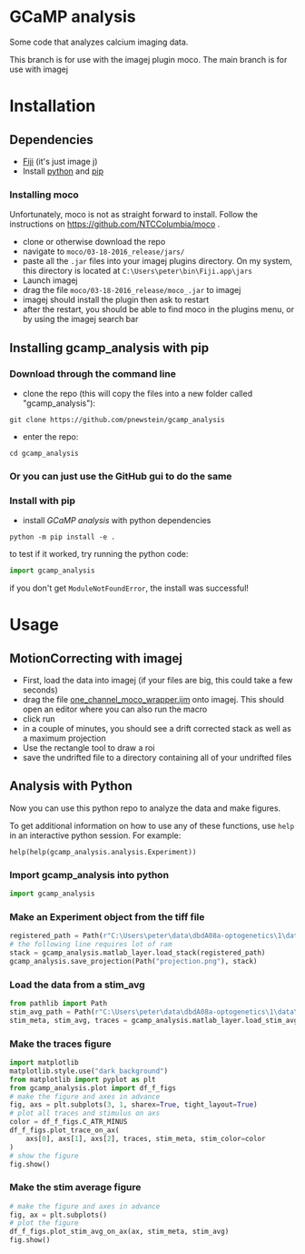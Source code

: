 # GCaMP analysis
Some code that analyzes calcium imaging data.

This branch is for use with the imagej plugin moco. The main branch is for use with imagej

# Installation
## Dependencies
- [Fiji](https://imagej.net/software/fiji/downloads) (it's just image j)
- Install [python](https://www.python.org/downloads/) and [pip](https://pip.pypa.io/en/stable/installation/)

### Installing moco
Unfortunately, moco is not as straight forward to install. Follow the instructions on https://github.com/NTCColumbia/moco .
- clone or otherwise download the repo
- navigate to ```moco/03-18-2016_release/jars/```
- paste all the ```.jar``` files into your imagej plugins directory. On my system, this directory is located at ```C:\Users\peter\bin\Fiji.app\jars```
- Launch imagej
- drag the file ```moco/03-18-2016_release/moco_.jar``` to imagej
- imagej should install the plugin then ask to restart
- after the restart, you should be able to find moco in the plugins menu, or by using the imagej search bar


## Installing gcamp_analysis with pip
### Download through the command line
- clone the repo (this will copy the files into a new folder called "gcamp_analysis"): 
```
git clone https://github.com/pnewstein/gcamp_analysis
```
- enter the repo: 
```
cd gcamp_analysis
```
### Or you can just use the GitHub gui to do the same
### Install with pip
- install *GCaMP analysis* with python dependencies
```
python -m pip install -e .
```
to test if it worked, try running the python code:
```python
import gcamp_analysis
```
if you don't get ```ModuleNotFoundError```, the install was successful!

# Usage
## MotionCorrecting with imagej
- First, load the data into imagej (if your files are big, this could take a few seconds)
- drag the file [one_channel_moco_wrapper.ijm](imagej_macros/one_channel_moco_wrapper.ijm) onto imagej. This should open an editor where you can also run the macro
- click run
- in a couple of minutes, you should see a drift corrected stack as well as a maximum projection
- Use the rectangle tool to draw a roi
- save the undrifted file to a directory containing all of your undrifted files

## Analysis with Python
Now you can use this python repo to analyze the data and make figures.

To get additional information on how to use any of these functions, use ```help``` in an interactive python session. For example:
``` 
help(help(gcamp_analysis.analysis.Experiment))
```
### Import gcamp_analysis into python
```python
import gcamp_analysis
```
### Make an Experiment object from the tiff file
```python
registered_path = Path(r"C:\Users\peter\data\dbdA08a-optogenetics\1\data\211109LexA_dbdGal4_lacZ_LexAopGCaMP6m_UASChrim_L2_Animal1_-ATR_registered.mat")
# the following line requires lot of ram
stack = gcamp_analysis.matlab_layer.load_stack(registered_path)
gcamp_analysis.save_projection(Path("projection.png"), stack)
```
### Load the data from a stim_avg
```python
from pathlib import Path
stim_avg_path = Path(r"C:\Users\peter\data\dbdA08a-optogenetics\1\data\211109LexA_dbdGal4_lacZ_LexAopGCaMP6m_UASChrim_L2_Animal1_-ATR_stim_avg.mat")
stim_meta, stim_avg, traces = gcamp_analysis.matlab_layer.load_stim_avg(stim_avg_path)
```
### Make the traces figure
```python
import matplotlib
matplotlib.style.use("dark_background")
from matplotlib import pyplot as plt
from gcamp_analysis.plot import df_f_figs
# make the figure and axes in advance
fig, axs = plt.subplots(3, 1, sharex=True, tight_layout=True)
# plot all traces and stimulus on axs
color = df_f_figs.C_ATR_MINUS
df_f_figs.plot_trace_on_ax(
    axs[0], axs[1], axs[2], traces, stim_meta, stim_color=color
)
# show the figure
fig.show()
```
### Make the stim average figure
```python
# make the figure and axes in advance
fig, ax = plt.subplots()
# plot the figure
df_f_figs.plot_stim_avg_on_ax(ax, stim_meta, stim_avg)
fig.show()
```
